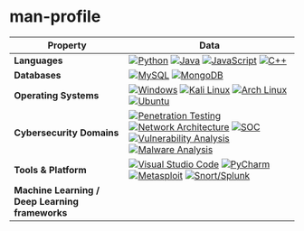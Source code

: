 # man-profile

<!--   my-skils -->

| Property                                        | Data                                                                                                                                                                                                                                                                                                                                                                                                                                                                                                                                                                                                                                                                                                                                                                                                                                                                                                                                                                                                                                                                                                                                                                                                                                                                                                                                                                                                                                                                                                                                                                                                                                                                                                                                                                                                            |
|-------------------------------------------------|-----------------------------------------------------------------------------------------------------------------------------------------------------------------------------------------------------------------------------------------------------------------------------------------------------------------------------------------------------------------------------------------------------------------------------------------------------------------------------------------------------------------------------------------------------------------------------------------------------------------------------------------------------------------------------------------------------------------------------------------------------------------------------------------------------------------------------------------------------------------------------------------------------------------------------------------------------------------------------------------------------------------------------------------------------------------------------------------------------------------------------------------------------------------------------------------------------------------------------------------------------------------------------------------------------------------------------------------------------------------------------------------------------------------------------------------------------------------------------------------------------------------------------------------------------------------------------------------------------------------------------------------------------------------------------------------------------------------------------------------------------------------------------------------------------------------|
| **Languages**                                   |[![Python](https://img.shields.io/badge/Python-blue?logo=Python&logoColor=white)](https://) [![Java](https://img.shields.io/badge/Java-blue?logo=Java&logoColor=white)](https://) [![JavaScript](https://img.shields.io/badge/JavaScript-blue?logo=JavaScript&logoColor=white)](https://) [![C++](https://img.shields.io/badge/C%2B%2B-blue?logo=C%2B%2B&logoColor=white)](https://) |
| **Databases**                                   |[![MySQL](https://img.shields.io/badge/MySQL-grey?logo=MySQL&logoColor=white)](https://) [![MongoDB](https://img.shields.io/badge/MongoDB-grey?logo=MongoDB&logoColor=white)](https://) |
| **Operating Systems**                           |[![Windows](https://img.shields.io/badge/Windows-black?style=for-the-badge&logo=Windows&logoColor=blue)](https://) [![Kali Linux](https://img.shields.io/badge/Kali_Linux-black?style=for-the-badge&logo=Kali+Linux&logoColor=blue)](https://) [![Arch Linux](https://img.shields.io/badge/Arch_Linux-black?style=for-the-badge&logo=Arch+Linux&logoColor=blue)](https://) [![Ubuntu](https://img.shields.io/badge/Ubuntu-black?style=for-the-badge&logo=Ubuntu&logoColor=orange)](https://) |
| **Cybersecurity Domains**                       |[![Penetration Testing](https://img.shields.io/badge/Penetration_Testing-black?style=for-the-badge&logo=Penetration+Testing&logoColor=White)](https://) [![Network Architecture](https://img.shields.io/badge/Network_Architecture-black?style=for-the-badge&logo=Network+Architecture&logoColor=White)](https://) [![SOC](https://img.shields.io/badge/SOC-black?style=for-the-badge&logo=SOC&logoColor=White)](https://) [![Vulnerability Analysis](https://img.shields.io/badge/Vulnerability_Analysis-black?style=for-the-badge&logo=Vulnerability+Analysis&logoColor=White)](https://) [![Malware Analysis](https://img.shields.io/badge/Malware_Analysis-black?style=for-the-badge&logo=Malware+Analysis&logoColor=White)](https://) |
| **Tools & Platform**                            |[![Visual Studio Code](https://img.shields.io/badge/Visual_Studio_Code-blue?style=for-the-badge&logo=Visual+Studio+Code&logoColor=White)](https://) [![PyCharm](https://img.shields.io/badge/PyCharm-blue?style=for-the-badge&logo=PyCharm&logoColor=White)](https://) [![Metasploit](https://img.shields.io/badge/Metasploit-blue?style=for-the-badge&logo=Metasploit&logoColor=White)](https://) [![Snort/Splunk](https://img.shields.io/badge/Snort%2FSplunk-blue?style=for-the-badge&logo=Snort%2FSplunk&logoColor=White)](https://) |
| **Machine Learning / Deep Learning frameworks** ||
